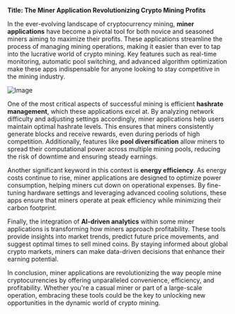 **Title: The Miner Application Revolutionizing Crypto Mining Profits**

In the ever-evolving landscape of cryptocurrency mining, **miner applications** have become a pivotal tool for both novice and seasoned miners aiming to maximize their profits. These applications streamline the process of managing mining operations, making it easier than ever to tap into the lucrative world of crypto mining. Key features such as real-time monitoring, automatic pool switching, and advanced algorithm optimization make these apps indispensable for anyone looking to stay competitive in the mining industry.

![Image](https://github.com/user-attachments/assets/31692037-0104-4703-abd1-696b6a7dd41b)

One of the most critical aspects of successful mining is efficient **hashrate management**, which these applications excel at. By analyzing network difficulty and adjusting settings accordingly, miner applications help users maintain optimal hashrate levels. This ensures that miners consistently generate blocks and receive rewards, even during periods of high competition. Additionally, features like **pool diversification** allow miners to spread their computational power across multiple mining pools, reducing the risk of downtime and ensuring steady earnings.

Another significant keyword in this context is **energy efficiency**. As energy costs continue to rise, miner applications are designed to optimize power consumption, helping miners cut down on operational expenses. By fine-tuning hardware settings and leveraging advanced cooling solutions, these apps ensure that miners operate at peak efficiency while minimizing their carbon footprint.

Finally, the integration of **AI-driven analytics** within some miner applications is transforming how miners approach profitability. These tools provide insights into market trends, predict future price movements, and suggest optimal times to sell mined coins. By staying informed about global crypto markets, miners can make data-driven decisions that enhance their earning potential.

In conclusion, miner applications are revolutionizing the way people mine cryptocurrencies by offering unparalleled convenience, efficiency, and profitability. Whether you're a casual miner or part of a large-scale operation, embracing these tools could be the key to unlocking new opportunities in the dynamic world of crypto mining.